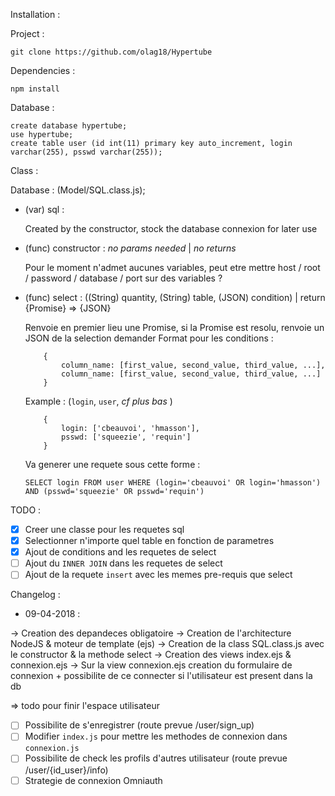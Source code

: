 Installation : 

Project : 

`git clone https://github.com/olag18/Hypertube`

Dependencies : 

`npm install`

Database :

```
create database hypertube;
use hypertube;
create table user (id int(11) primary key auto_increment, login varchar(255), psswd varchar(255));
```

Class :

Database : (Model/SQL.class.js);

- (var) sql :

	Created by the constructor, stock the database connexion for later use

- (func) constructor : *no params needed* | *no returns*

	Pour le moment n'admet aucunes variables, peut etre mettre host / root / password / database / port sur des variables ?

- (func) select : ((String) quantity, (String) table, (JSON) condition) | return {Promise} => {JSON}

	Renvoie en premier lieu une Promise, si la Promise est resolu, renvoie un JSON de la selection demander
	Format pour les conditions : 
	```
		{
			column_name: [first_value, second_value, third_value, ...],
			column_name: [first_value, second_value, third_value, ...]
		}
	```

	Example : (`login`, `user`, *cf plus bas* )

	```
		{
			login: ['cbeauvoi', 'hmasson'],
			psswd: ['squeezie', 'requin']
		}
	```
	Va generer une requete sous cette forme : 

	`SELECT login FROM user WHERE (login='cbeauvoi' OR login='hmasson') AND (psswd='squeezie' OR psswd='requin')`

TODO : 

- [x] Creer une classe pour les requetes sql
- [x] Selectionner n'importe quel table en fonction de parametres
- [x] Ajout de conditions and les requetes de select
- [ ] Ajout du `INNER JOIN` dans les requetes de select
- [ ] Ajout de la requete `insert` avec les memes pre-requis que select

Changelog :

- 09-04-2018 :

-> Creation des depandeces obligatoire
-> Creation de l'architecture NodeJS & moteur de template (ejs)
-> Creation de la class SQL.class.js avec le constructor & la methode select
-> Creation des views index.ejs & connexion.ejs
-> Sur la view connexion.ejs creation du formulaire de connexion + possibilite de ce connecter si l'utilisateur est present dans la db

=> todo pour finir l'espace utilisateur
- [ ] Possibilite de s'enregistrer (route prevue /user/sign_up)
- [ ] Modifier `index.js` pour mettre les methodes de connexion dans `connexion.js`
- [ ] Possibilite de check les profils d'autres utilisateur (route prevue /user/{id_user}/info)
- [ ] Strategie de connexion Omniauth